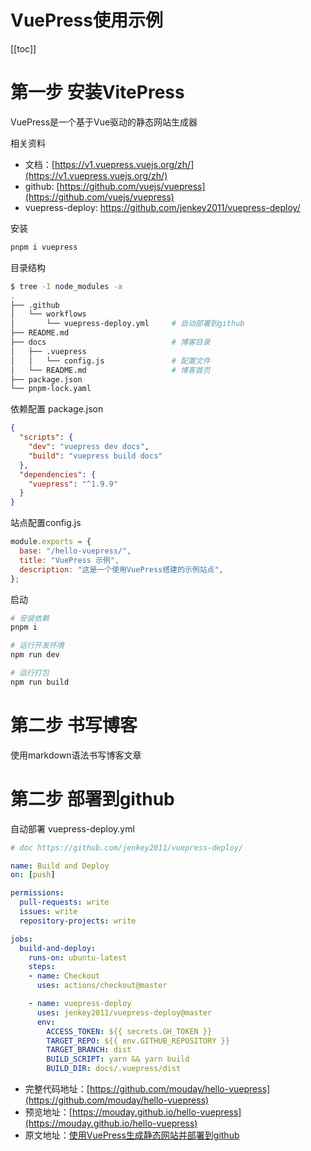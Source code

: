 # VuePress使用示例

[[toc]]

# 第一步 安装VitePress

VuePress是一个基于Vue驱动的静态网站生成器

相关资料

- 文档：[https://v1.vuepress.vuejs.org/zh/](https://v1.vuepress.vuejs.org/zh/)
- github: [https://github.com/vuejs/vuepress](https://github.com/vuejs/vuepress)
- vuepress-deploy: [https://github.com/jenkey2011/vuepress-deploy/
](https://github.com/jenkey2011/vuepress-deploy/)

安装

```bash
pnpm i vuepress
```

目录结构
```bash
$ tree -I node_modules -a
.
├── .github
│   └── workflows
│       └── vuepress-deploy.yml     # 自动部署到github
├── README.md
├── docs                            # 博客目录
│   ├── .vuepress        
│   │   └── config.js               # 配置文件
│   └── README.md                   # 博客首页 
├── package.json
└── pnpm-lock.yaml
```

依赖配置 package.json

```json
{
  "scripts": {
    "dev": "vuepress dev docs",
    "build": "vuepress build docs"
  },
  "dependencies": {
    "vuepress": "^1.9.9"
  }
}
```

站点配置config.js

```js
module.exports = {
  base: "/hello-vuepress/",
  title: "VuePress 示例",
  description: "这是一个使用VuePress搭建的示例站点",
};

```
启动

```bash
# 安装依赖
pnpm i

# 运行开发环境
npm run dev

# 运行打包
npm run build
```

# 第二步 书写博客

使用markdown语法书写博客文章

# 第二步 部署到github

自动部署 vuepress-deploy.yml

```yaml
# doc https://github.com/jenkey2011/vuepress-deploy/

name: Build and Deploy
on: [push]

permissions:
  pull-requests: write
  issues: write
  repository-projects: write

jobs:
  build-and-deploy:
    runs-on: ubuntu-latest
    steps:
    - name: Checkout
      uses: actions/checkout@master

    - name: vuepress-deploy
      uses: jenkey2011/vuepress-deploy@master
      env:
        ACCESS_TOKEN: ${{ secrets.GH_TOKEN }}
        TARGET_REPO: ${{ env.GITHUB_REPOSITORY }}
        TARGET_BRANCH: dist
        BUILD_SCRIPT: yarn && yarn build
        BUILD_DIR: docs/.vuepress/dist
```

- 完整代码地址：[https://github.com/mouday/hello-vuepress](https://github.com/mouday/hello-vuepress)
- 预览地址：[https://mouday.github.io/hello-vuepress](https://mouday.github.io/hello-vuepress)
- 原文地址：[使用VuePress生成静态网站并部署到github](https://blog.csdn.net/mouday/article/details/131412189)